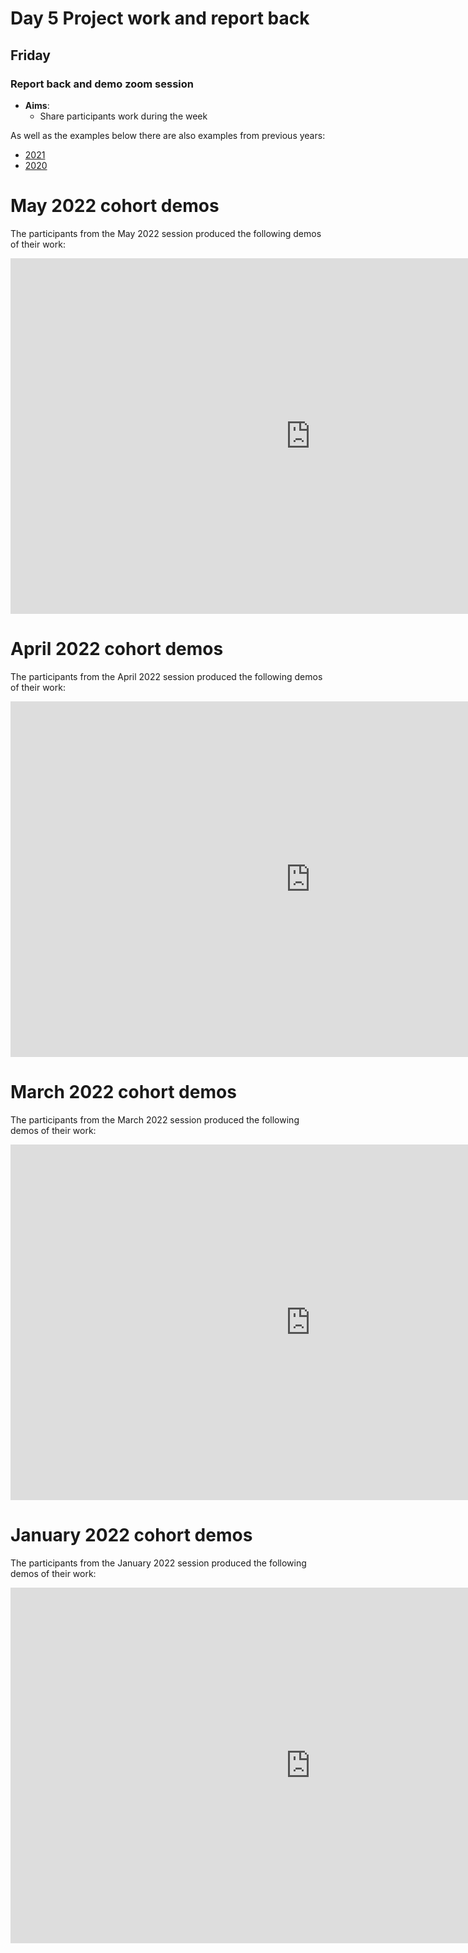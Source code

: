 # Day 5 Project work and report back 
## Friday 

### Report back and demo zoom session 
  - **Aims**: 
    - Share participants work during the week

As well as the examples below there are also examples from previous years:
 * [2021](2021.md) 
 * [2020](2020.md) 

# May 2022 cohort demos

The participants from the May 2022 session produced the following demos of their work:

<iframe src="https://docs.google.com/presentation/d/e/2PACX-1vTuF_-q8BiCzVuiRfJxBf0FZghA2aQ0lDgJCMbpOeInaI3eeLRHKgdXGmt3Ntu6dg62JYwYImG3GAjy/embed?start=false&loop=false&delayms=3000" frameborder="0" width="960" height="569" allowfullscreen="true" mozallowfullscreen="true" webkitallowfullscreen="true"></iframe>

# April 2022 cohort demos    

The participants from the April 2022 session produced the following demos of their work:

<iframe src="https://docs.google.com/presentation/d/e/2PACX-1vQvPZGQsdREik8U-ftgPolzKxb3GB19S7xR8CngeTXaEhjHbdU2qqNU-odAeTiNtLzcsAwGypUnDpkf/embed?start=false&loop=false&delayms=3000" frameborder="0" width="960" height="569" allowfullscreen="true" mozallowfullscreen="true" webkitallowfullscreen="true"></iframe>

# March 2022 cohort demos

The participants from the March 2022 session produced the following demos of their work:

<iframe src="https://docs.google.com/presentation/d/e/2PACX-1vSSIMZZ77wcUF7DjmGOGeSrynMp5uFWjWn5IpZyVTN_C604xP6sKoCpyz_dwqgF7ybGbtNzLoDyPVqH/embed?start=false&loop=false&delayms=3000" frameborder="0" width="960" height="569" allowfullscreen="true" mozallowfullscreen="true" webkitallowfullscreen="true"></iframe>

# January 2022 cohort demos

The participants from the January 2022 session produced the following demos of their work:

<iframe src="https://docs.google.com/presentation/d/e/2PACX-1vQe3QvDs7simAQjCD0VezBJIg0xEyeE4YfSiYy7vQJhi-njw7hCqtBMq0PVtzoXouxmJdrddHgGRmvX/embed?start=false&loop=false&delayms=3000" frameborder="0" width="960" height="569" allowfullscreen="true" mozallowfullscreen="true" webkitallowfullscreen="true"></iframe>


